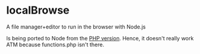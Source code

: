 localBrowse
===========

A file manager+editor to run in the browser with Node.js

Is being ported to Node from the [PHP version](https://sourceforge.net/projects/localbrowse/). Hence, it doesn't really work ATM because functions.php isn't there.
